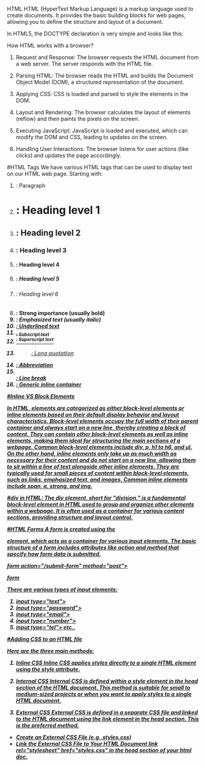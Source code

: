 HTML
HTML (HyperText Markup Language) is a markup language used to create documents.
It provides the basic building blocks for web pages, allowing you to define the structure and layout of a document.

In HTML5, the DOCTYPE declaration is very simple and looks like this:
<!DOCTYPE html>

How HTML works with a browser?

1. Request and Response:
The browser requests the HTML document from a web server.
The server responds with the HTML file.

2. Parsing HTML:
The browser reads the HTML and builds the Document Object Model (DOM), a structured representation of the document.

3. Applying CSS:
CSS is loaded and parsed to style the elements in the DOM.

4. Layout and Rendering:
The browser calculates the layout of elements (reflow) and then paints the pixels on the screen.

5. Executing JavaScript:
JavaScript is loaded and executed, which can modify the DOM and CSS, leading to updates on the screen.

6. Handling User Interactions:
The browser listens for user actions (like clicks) and updates the page accordingly.

#HTML Tags
We have various HTML tags that can be used to display text on our HTML web page.
Starting with:

1. <p>: Paragraph
2. <h1>: Heading level 1
3. <h2>: Heading level 2
4. <h3>: Heading level 3
5. <h4>: Heading level 4
5. <h5>: Heading level 5
6. <h6>: Heading level 6
7. <strong>: Strong importance (usually bold)
8. <em>: Emphasized text (usually italic)
9. <u>: Underlined text
10. <sub>: Subscript text
11. <sup>: Superscript text
12. <blockquote>: Long quotation
13. <abbr>: Abbreviation
14. <br>: Line break
15. <span>: Generic inline container

#Inline VS Block Elements

In HTML, elements are categorized as either block-level elements or inline elements based on their default display behavior and layout characteristics.
Block-level elements occupy the full width of their parent container and always start on a new line, thereby creating a block of content. They can contain other block-level elements as well as inline elements, making them ideal for structuring the main sections of a webpage. Common block-level elements include div, p, h1 to h6, and ul.
On the other hand, inline elements only take up as much width as necessary for their content and do not start on a new line, allowing them to sit within a line of text alongside other inline elements. They are typically used for small pieces of content within block-level elements, such as links, emphasized text, and images. Common inline elements include span, a, strong, and img.

#div in HTML:
The div element, short for "division," is a fundamental block-level element in HTML used to group and organize other elements within a webpage. It is often used as a container for various content sections, providing structure and layout control.

#HTML Forms
A form is created using the <form> element, which acts as a container for various input elements. The basic structure of a form includes attributes like action and method that specify how form data is submitted.

form action="/submit-form" method="post">
  <!-- Form elements go here -->
form

There are various types of input elements: 

1. input type="text">
2. input type="password">
3. input type="email">
4. input type="number">
5. input type="tel"> etc..

#Adding CSS to an HTML file 

Here are the three main methods:

1. Inline CSS
Inline CSS applies styles directly to a single HTML element using the style attribute.

 2. Internal CSS
Internal CSS is defined within a style element in the head section of the HTML document. This method is suitable for small to medium-sized projects or when you want to apply styles to a single HTML document.

3. External CSS
External CSS is defined in a separate CSS file and linked to the HTML document using the link element in the head section. This is the preferred method.
- Create an External CSS File (e.g.,styles.css)
- Link the External CSS File to Your HTML Document
link rel="stylesheet" href="styles.css"
in the head section of your html doc.

